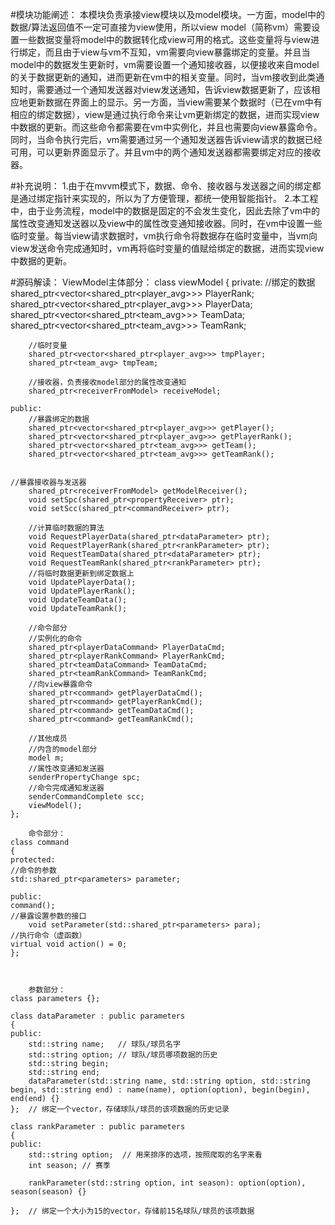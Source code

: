 #模块功能阐述：
本模块负责承接view模块以及model模块。一方面，model中的数据/算法返回值不一定可直接为view使用，所以view model（简称vm）需要设置一些数据变量将model中的数据转化成view可用的格式。这些变量将与view进行绑定，而且由于view与vm不互知，vm需要向view暴露绑定的变量。并且当model中的数据发生更新时，vm需要设置一个通知接收器，以便接收来自model的关于数据更新的通知，进而更新在vm中的相关变量。同时，当vm接收到此类通知时，需要通过一个通知发送器对view发送通知，告诉view数据更新了，应该相应地更新数据在界面上的显示。另一方面，当view需要某个数据时（已在vm中有相应的绑定数据），view是通过执行命令来让vm更新绑定的数据，进而实现view中数据的更新。而这些命令都需要在vm中实例化，并且也需要向view暴露命令。同时，当命令执行完后，vm需要通过另一个通知发送器告诉view请求的数据已经可用，可以更新界面显示了。并且vm中的两个通知发送器都需要绑定对应的接收器。



#补充说明：
1.由于在mvvm模式下，数据、命令、接收器与发送器之间的绑定都是通过绑定指针来实现的，所以为了方便管理，都统一使用智能指针。
2.本工程中，由于业务流程，model中的数据是固定的不会发生变化，因此去除了vm中的属性改变通知发送器以及view中的属性改变通知接收器。同时，在vm中设置一些临时变量。每当view请求数据时，vm执行命令将数据存在临时变量中，当vm向view发送命令完成通知时，vm再将临时变量的值赋给绑定的数据，进而实现view中数据的更新。


#源码解读：
    ViewModel主体部分：
    class viewModel
    {
    private:
        //绑定的数据
        shared_ptr<vector<shared_ptr<player_avg>>> PlayerRank;
        shared_ptr<vector<shared_ptr<player_avg>>> PlayerData;
        shared_ptr<vector<shared_ptr<team_avg>>> TeamData;
        shared_ptr<vector<shared_ptr<team_avg>>> TeamRank;

        //临时变量
        shared_ptr<vector<shared_ptr<player_avg>>> tmpPlayer;
        shared_ptr<team_avg> tmpTeam;

        //接收器，负责接收model部分的属性改变通知
        shared_ptr<receiverFromModel> receiveModel;

    public:
        //暴露绑定的数据
        shared_ptr<vector<shared_ptr<player_avg>>> getPlayer();
        shared_ptr<vector<shared_ptr<player_avg>>> getPlayerRank();
        shared_ptr<vector<shared_ptr<team_avg>>> getTeam();
        shared_ptr<vector<shared_ptr<team_avg>>> getTeamRank();

        
    //暴露接收器与发送器
        shared_ptr<receiverFromModel> getModelReceiver();
        void setSpc(shared_ptr<propertyReceiver> ptr);
        void setScc(shared_ptr<commandReceiver> ptr);

        //计算临时数据的算法
        void RequestPlayerData(shared_ptr<dataParameter> ptr);
        void RequestPlayerRank(shared_ptr<rankParameter> ptr);
        void RequestTeamData(shared_ptr<dataParameter> ptr);
        void RequestTeamRank(shared_ptr<rankParameter> ptr);
        //将临时数据更新到绑定数据上
        void UpdatePlayerData();
        void UpdatePlayerRank();
        void UpdateTeamData();
        void UpdateTeamRank();

        //命令部分
        //实例化的命令
        shared_ptr<playerDataCommand> PlayerDataCmd;
        shared_ptr<playerRankCommand> PlayerRankCmd;
        shared_ptr<teamDataCommand> TeamDataCmd;
        shared_ptr<teamRankCommand> TeamRankCmd;
        //向view暴露命令
        shared_ptr<command> getPlayerDataCmd();
        shared_ptr<command> getPlayerRankCmd();
        shared_ptr<command> getTeamDataCmd();
        shared_ptr<command> getTeamRankCmd();
        
        //其他成员
        //内含的model部分
        model m;
        //属性改变通知发送器
        senderPropertyChange spc;
        //命令完成通知发送器
        senderCommandComplete scc;
        viewModel();
    };

        命令部分：
    class command
    {
    protected:
    //命令的参数 
    std::shared_ptr<parameters> parameter;

    public:
    command();
    //暴露设置参数的接口
        void setParameter(std::shared_ptr<parameters> para);
    //执行命令（虚函数） 
    virtual void action() = 0;
    };
        


        参数部分：
    class parameters {};

    class dataParameter : public parameters
    {
    public:
        std::string name;   // 球队/球员名字
        std::string option; // 球队/球员哪项数据的历史
        std::string begin;
        std::string end;
        dataParameter(std::string name, std::string option, std::string begin, std::string end) : name(name), option(option), begin(begin), end(end) {}
    };  // 绑定一个vector，存储球队/球员的该项数据的历史记录

    class rankParameter : public parameters
    {
    public:
        std::string option;  // 用来排序的选项，按照爬取的名字来看
        int season; // 赛季
        
        rankParameter(std::string option, int season): option(option), season(season) {}

    };  // 绑定一个大小为15的vector，存储前15名球队/球员的该项数据

